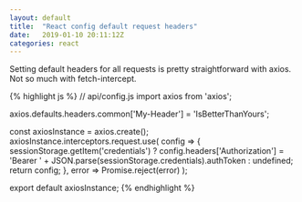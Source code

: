 ```yaml
---
layout: default
title:  "React config default request headers"
date:   2019-01-10 20:11:12Z
categories: react
---
```

Setting default headers for all requests is pretty straightforward with axios. Not so much with fetch-intercept.

{% highlight js %}
// api/config.js
import axios from 'axios';

axios.defaults.headers.common['My-Header'] = 'IsBetterThanYours';

const axiosInstance = axios.create();
axiosInstance.interceptors.request.use(
  config => {
    sessionStorage.getItem('credentials') ? config.headers['Authorization'] = 'Bearer ' + JSON.parse(sessionStorage.credentials).authToken : undefined;
    return config;
  },
  error => Promise.reject(error)
);

export default axiosInstance;
{% endhighlight %}
